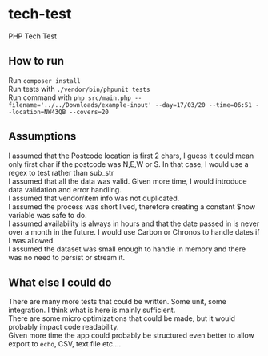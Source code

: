 # tech-test
PHP Tech Test

## How to run
Run `composer install`  
Run tests with `./vendor/bin/phpunit tests`  
Run command with `php src/main.php --filename='../../Downloads/example-input' --day=17/03/20 --time=06:51 --location=NW43QB --covers=20`

## Assumptions
I assumed that the Postcode location is first 2 chars, I guess it could mean only first char if the postcode was N,E,W or S. In that case, I would use a regex to test rather than sub_str  
I assumed that all the data was valid. Given more time, I would introduce data validation and error handling.  
I assumed that vendor/item info was not duplicated.  
I assumed the process was short lived, therefore creating a constant $now variable was safe to do.  
I assumed availability is always in hours and that the date passed in is never over a month in the future. I would use Carbon or Chronos to handle dates if I was allowed.  
I assumed the dataset was small enough to handle in memory and there was no need to persist or stream it.

## What else I could do
There are many more tests that could be written. Some unit, some integration. I think what is here is mainly sufficient.  
There are some micro optimizations that could be made, but it would probably impact code readability.  
Given more time the app could probably be structured even better to allow export to `echo`, CSV, text file etc....
